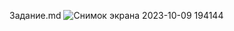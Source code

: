 Задание.md
![Снимок экрана 2023-10-09 194144](https://github.com/FOXomano/Demoexam.md/assets/113091733/499be896-7f1a-4712-ba22-98af60fc1cf5)

